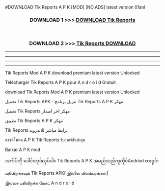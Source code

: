 #DOWNLOAD Tik Reports  A P K [MOD] [NO.ADS] latest version 01anl



<div align="center">

<h3>DOWNLOAD 1 >>> <a href="https://teeasianyam.web.app?sq=Tik Reports ">DOWNLOAD Tik Reports  </a></h3><br>

<h3>DOWNLOAD 2 >>> <a href="https://teeasianyam.web.app?sq=Tik Reports  ">Tik Reports   DOWNLOAD </a></h3>

</div>


----------------------------------------------------------

----------------------------------------------------------

----------------------------------------------------------

----------------------------------------------------------


Tik Reports   Mod A P K download premium latest version Unlocked

Télécharger Tik Reports   A P K pour A n d r o i d Gratuit

download Tik Reports   Mod A P K premium latest version Unlocked

تحميل Tik Reports   APK - تنزيل برنامج Tik Reports   A P K مهكر

تحميل Tik Reports   مهكر اخر اصدار

تطبيق Tik Reports   A P K مهكر

Tik Reports   برابط مباشر للاندرويد

ดาวน์โหลด A P K Tik Reports   รับเวอร์ชันล่าสุด

Baixar A P K mod

အက်ပ်ကို ဒေါင်းလုဒ်လုပ်ပါ။ Tik Reports   A P K အမည်သည်ကူကိုင်Andriod ဗားရှင်း

பதிவிறக்கவும் Tik Reports   APK[ இல்லை விளம்பரங்கள்] 
 
இலவச பதிவிறக்க மோட் A n d r o i d



